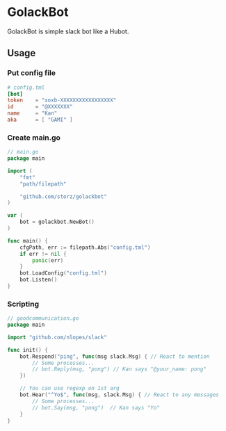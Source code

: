 # GolackBot

GolackBot is simple slack bot like a Hubot.

## Usage

### Put config file

```Toml
# config.tml
[bot]
token    = "xoxb-XXXXXXXXXXXXXXXXX"
id       = "@XXXXXXX"
name     = "Kan"
aka      = [ "GAMI" ]
```

### Create main.go

```Go
// main.go
package main

import (
	"fmt"
	"path/filepath"

	"github.com/storz/golackbot"
)

var (
	bot = golackbot.NewBot()
)

func main() {
	cfgPath, err := filepath.Abs("config.tml")
	if err != nil {
		panic(err)
	}
	bot.LoadConfig("config.tml")
	bot.Listen()
}
```

### Scripting

```Go
// goodcommunication.go
package main

import "github.com/nlopes/slack"

func init() {
    bot.Respond("ping", func(msg slack.Msg) { // React to mention
        // Some processes...
        // bot.Reply(msg, "pong") // Kan says "@your_name: pong"
    })

    // You can use regexp on 1st arg
    bot.Hear("^Yo$", func(msg, slack.Msg) { // React to any messages
        // Some processes...
        // bot.Say(msg, "pong")  // Kan says "Yo"
    }
}
```
